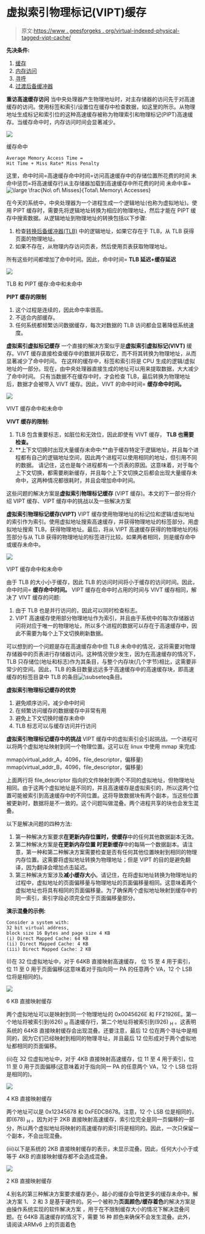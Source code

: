 # 虚拟索引物理标记(VIPT)缓存

> 原文:[https://www . geesforgeks . org/virtual-indexed-physical-tagged-vipt-cache/](https://www.geeksforgeeks.org/virtually-indexed-physically-tagged-vipt-cache/)

**先决条件:**

1.  [缓存](https://www.geeksforgeeks.org/cache-memory-in-computer-organization/)
2.  [内存访问](https://www.geeksforgeeks.org/gate-gate-cs-2014-set-3-question-43/)
3.  [寻呼](https://www.geeksforgeeks.org/paging-in-operating-system/)
4.  [过渡后备缓冲器](https://www.geeksforgeeks.org/translation-lookaside-buffer-tlb-in-paging/)

**重访高速缓存访问**
当中央处理器产生物理地址时，对主存储器的访问先于对高速缓存的访问。使用标签和索引/设置位在缓存中检查数据，如这里的所示。从物理地址生成标记和索引位的这种高速缓存被称为物理索引和物理标记(PIPT)高速缓存。当缓存命中时，内存访问时间会显著减少。

![](img/90bc44331d6e3a3690187fc506dbf685.png)

缓存命中

```
Average Memory Access Time =
Hit Time + Miss Rate* Miss Penalty
```

这里，命中时间=高速缓存命中时间=访问高速缓存中的存储位置所花费的时间
未命中惩罚=将高速缓存行从主存储器加载到高速缓存中所花费的时间
未命中率= ![\large \frac{No\ of\ Misses}{Total\ Memory\ Accesses}              ](img/3c1aaa327a3868c09720ae2d5803d11c.png "Rendered by QuickLaTeX.com")

在今天的系统中，中央处理器为一个进程生成一个逻辑地址(也称为虚拟地址)。使用 PIPT 缓存时，需要先将逻辑地址转换为相应的物理地址，然后才能在 PIPT 缓存中搜索数据。从逻辑地址到物理地址的转换包括以下步骤:

1.  检查[转换后备缓冲器(TLB)](https://www.geeksforgeeks.org/translation-lookaside-buffer-tlb-in-paging/) 中的逻辑地址，如果它存在于 TLB，从 TLB 获得页面的物理地址。
2.  如果不存在，从物理内存访问页表，然后使用页表获取物理地址。

所有这些时间都增加了命中时间。因此，命中时间= **TLB 延迟+缓存延迟**

![](img/c616b9c3c3460cbbab4e81bb21b5563a.png)

TLB 和 PIPT 缓存:命中和未命中

**PIPT 缓存的限制**

1.  这个过程是连续的，因此命中率很高。
2.  不适合内部缓存。
3.  任何系统都频繁访问数据缓存，每次对数据的 TLB 访问都会显著降低系统速度。

**虚拟索引虚拟标记缓存**
一个直接的解决方案似乎是**虚拟索引虚拟标记(VIVT)** 缓存。VIVT 缓存直接检查缓存中的数据并获取它，而不将其转换为物理地址，从而显著减少了命中时间。
在这样的缓存中，标签和索引将是 CPU 生成的逻辑/虚拟地址的一部分。现在，由中央处理器直接生成的地址可以用来提取数据，大大减少了命中时间。
只有当数据不在缓存中时，才会检查 TLB，最后转换为物理地址后，数据才会被带入 VIVT 缓存。因此，VIVT 的命中时间= **缓存命中时间。**

![](img/51e6e4c04213579043434d141158b966.png)

VIVT 缓存命中和未命中

**VIVT 缓存的限制:**

1.  TLB 包含重要标志，如脏位和无效位，因此即使有 VIVT 缓存， **TLB 也需要检查。**
2.  **上下文切换时出现大量缓存未命中:**由于缓存特定于逻辑地址，并且每个进程都有自己的逻辑地址空间，因此两个进程可以使用相同的地址，但引用不同的数据。
    请记住，这也是每个进程都有一个页表的原因。这意味着，对于每个上下文切换，都需要刷新缓存，并且每个上下文切换之后都会出现大量缓存未命中，这两种情况都很耗时，并且会增加命中时间。

这些问题的解决方案是**虚拟索引物理标记缓存** (VIPT 缓存)。本文的下一部分将介绍 VIPT 缓存、VIPT 缓存中的挑战以及一些解决方案

**虚拟索引物理标记缓存(VIPT)**
VIPT 缓存使用物理地址的标记位和逻辑/虚拟地址的索引作为索引。使用虚拟地址搜索高速缓存，并获得物理地址的标签部分。用虚拟地址搜索 TLB，获得物理地址。最后，将从 VIPT 高速缓存获得的物理地址的标签部分与从 TLB 获得的物理地址的标签进行比较。如果两者相同，则是缓存命中或缓存未命中。

![](img/b0421d03a3214c3c74b9a61412b5a485.png)

VIPT 缓存命中和未命中

由于 TLB 的大小小于缓存，因此 TLB 的访问时间将小于缓存的访问时间。因此，命中时间= **缓存命中时间。**
VIPT 缓存在命中时占用的时间与 VIVT 缓存相同，解决了 VIVT 缓存的问题:

1.  由于 TLB 也是并行访问的，因此可以同时检查标志。
2.  VIPT 高速缓存使用部分物理地址作为索引，并且由于系统中的每次存储器访问将对应于唯一的物理地址，所以多个进程的数据可以存在于高速缓存中，因此不需要为每个上下文切换刷新数据。

可以想到的一个问题是存在高速缓存命中但 TLB 未命中的情况，这将需要对物理存储器中的页表进行存储器访问。这种情况很少发生，因为在高速缓存的情况下，TLB 只存储位(地址和标志)作为其条目，与整个内存块(几个字节)相比，这需要非常少的空间。因此，TLB 的条目数量远远多于高速缓存中的高速缓存块，即高速缓存的标签目录中 TLB 的条目![\subseteq                 ](img/3b304c9accbc4bb198d894dbeea715b5.png "Rendered by QuickLaTeX.com")条目。

**虚拟索引物理标记缓存的优势**

1.  避免顺序访问，减少命中时间
2.  在频繁访问缓存的数据缓存中非常有用
3.  避免上下文切换时缓存未命中
4.  TLB 标志可以与缓存访问并行访问

**虚拟索引物理标记缓存中的挑战**
VIPT 缓存中的虚拟索引会引起挑战。一个进程可以将两个虚拟地址映射到同一个物理位置。这可以在 linux 中使用 mmap 来完成:

mmap(virtual_addr_A，4096，file_descriptor，偏移量)
mmap(virtual_addr_B，4096，file_descriptor，偏移量)

上面两行将 file_descriptor 指向的文件映射到两个不同的虚拟地址，但物理地址相同。由于这两个虚拟地址是不同的，并且高速缓存是虚拟索引的，所以这两个位置可能被索引到高速缓存中的不同位置。这将导致数据块有两个副本，当这些位置被更新时，数据将是不一致的。这个问题叫做混叠。两个进程共享的块也会发生混叠。

以下是解决问题的四种方法:

1.  第一种解决方案要求**在更新内存位置时，使缓存**中的任何其他数据副本无效。
2.  第二种解决方案是**在更新内存位置
    时更新缓存**中的每隔一个数据副本。请注意，第一种和第二种解决方案需要检查是否有任何其他位置映射到相同的物理内存位置。这需要将虚拟地址转换为物理地址；但是 VIPT 的目的是避免翻译，因为翻译会增加点击延迟。
3.  第三种解决方案涉及**减小缓存大小**。请记住，在将虚拟地址转换为物理地址的过程中，虚拟地址的页面偏移量与物理地址的页面偏移量相同。这意味着两个虚拟地址也将具有相同的页面偏移量。为了确保两个虚拟地址映射到缓存中的同一索引，索引字段必须完全位于页面偏移量部分。

**演示混叠的示例:**

```
Consider a system with:
32 bit virtual address,
block size 16 Bytes and page size 4 KB
(i) Direct Mapped Cache: 64 KB
(ii) Direct Mapped Cache: 4 KB
(iii) Direct Mapped Cache: 2 KB
```

(I)在 32 位虚拟地址中，对于 64KB 直接映射高速缓存，
位 15 至 4 用于索引，
位 11 至 0 用于页面偏移(这意味着对于指向同一 PA 的任意两个 VA，12 个 LSB 位将是相同的)。

![](img/49df79b93546a6bdcf93da86b8423edd.png)

6 KB 直接映射缓存

两个虚拟地址可以是映射到同一个物理地址的 0x0045626E 和 FF21926E。第一个地址将被索引到(626) <sub>H</sub> 高速缓存行，第二个地址将被索引到(926) <sub>H</sub> 。这表明系统的 64KB 直接映射缓存会出现混叠。还要注意，最后 12 位在两个寻址中是相同的，因为它们已经映射到相同的物理寻址，并且最后 12 位形成对于两个虚拟地址都相同的页面偏移。

(ii)在 32 位虚拟地址中，对于 4KB 直接映射高速缓存，位 11 至 4 用于索引，位 11 至 0 用于页面偏移(这意味着对于指向同一 PA 的任意两个 VA，12 个 LSB 位将是相同的)。

![](img/271e6f33b499df73c62a04f2b37da7f1.png)

4 KB 直接映射缓存

两个地址可以是 0x12345678 和 0xFEDCB678。注意，12 个 LSB 位是相同的，即(678) <sub>H</sub> 。因为对于 2KB 直接映射高速缓存，索引位完全是同一页偏移的一部分，所以两个虚拟地址将映射的高速缓存的索引将是相同的。因此，一次只保留一个副本，不会出现混叠。

(iii)以下是系统的 2KB 直接映射缓存的表示，未显示混叠。因此，任何大小小于或等于 4KB 的直接映射缓存都不会造成混叠。

![](img/3163c7940fde34bcf7821a8e82d799a6.png)

2 KB 直接映射缓存

4.别名的第三种解决方案要求缓存更小，越小的缓存会导致更多的缓存未命中。解决方案 1、
2 和 3 是基于硬件的。另一个被称为**页面颜色/缓存着色**的解决方案是由操作系统实现的软件解决方案
，用于在不限制缓存大小的情况下解决混叠问题。在 64KB 高速缓存的情况下，需要 16 种
颜色来确保不会发生混叠。此外，请阅读:ARMv6 上的页面着色